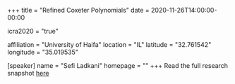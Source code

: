 +++
title = "Refined Coxeter Polynomials"
date = 2020-11-26T14:00:00-00:00

icra2020 = "true"

affiliation = "University of Haifa"
location = "IL"
latitude = "32.761542"
longitude = "35.019535"

[speaker]
  name = "Sefi Ladkani"
  homepage = ""
+++
Read the full research snapshot [here](https://www.icra2020.info/t/ladkani-sefi-refined-coxeter-polynomials/324)

